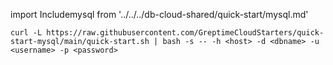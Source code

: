 
import Includemysql from '../../../db-cloud-shared/quick-start/mysql.md' 

<Includemysql/>

```shell
curl -L https://raw.githubusercontent.com/GreptimeCloudStarters/quick-start-mysql/main/quick-start.sh | bash -s -- -h <host> -d <dbname> -u <username> -p <password>
```
